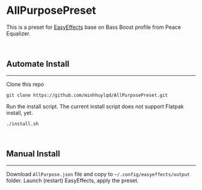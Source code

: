 # AllPurposePreset

This is a preset for [EasyEffects](https://github.com/wwmm/easyeffects) base on Bass Boost profile from Peace Equalizer.

<br/>

## Automate Install 
---

Clone this repo

```
git clone https://github.com/minhhuylqd/AllPurposePreset.git
```

Run the install script. The current install script does not support Flatpak install, yet.

```
./install.sh
```

<br/>

## Manual Install
---
Download `AllPurpose.json` file and copy to `~/.config/easyeffects/output` folder. Launch (restart) EasyEffects, apply the preset.
